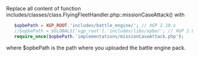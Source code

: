 Replace all content of function includes/classes/class.FlyingFleetHandler.php::missionCaseAttack() with 

   ```php
      $opbePath = XGP_ROOT.'includes/battle_engine/'; // XGP 2.10.x
      //$opbePath = $GLOBALS['xgp_root'].'includes/libs/opbe/'; // XGP 2.9.x
      require_once($opbePath.'implementations/missionCaseAttack.php'); 
   ```

where $opbePath is the path where you uploaded the battle engine pack. 
